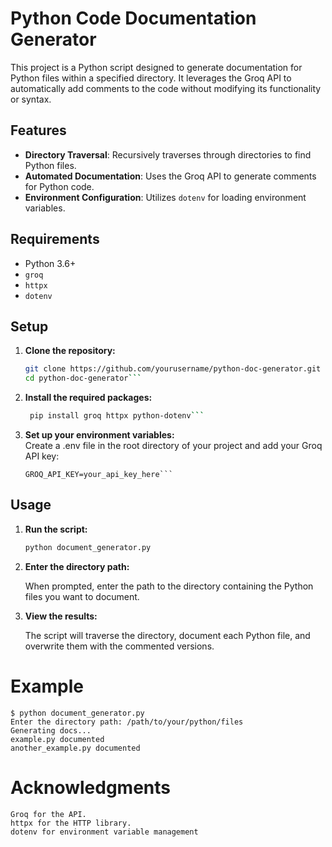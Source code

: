 # Python Code Documentation Generator

This project is a Python script designed to generate documentation for Python files within a specified directory. It leverages the Groq API to automatically add comments to the code without modifying its functionality or syntax.

## Features

- **Directory Traversal**: Recursively traverses through directories to find Python files.
- **Automated Documentation**: Uses the Groq API to generate comments for Python code.
- **Environment Configuration**: Utilizes `dotenv` for loading environment variables.

## Requirements

- Python 3.6+
- `groq`
- `httpx`
- `dotenv`

## Setup

1. **Clone the repository:**

   ```bash
   git clone https://github.com/yourusername/python-doc-generator.git
   cd python-doc-generator```
   
2. **Install the required packages:**

   ```bash
    pip install groq httpx python-dotenv```
   
3. **Set up your environment variables:**\
    Create a .env file in the root directory of your project and add your Groq API key:

    ```plaintext
    GROQ_API_KEY=your_api_key_here```

## Usage

1. **Run the script:**

    ```bash
    python document_generator.py

2. **Enter the directory path:**

    When prompted, enter the path to the directory containing the Python files you want to document.

3. **View the results:**

    The script will traverse the directory, document each Python file, and overwrite them with the commented versions.

# Example
    $ python document_generator.py
    Enter the directory path: /path/to/your/python/files
    Generating docs...
    example.py documented
    another_example.py documented

# Acknowledgments
    Groq for the API.
    httpx for the HTTP library.
    dotenv for environment variable management